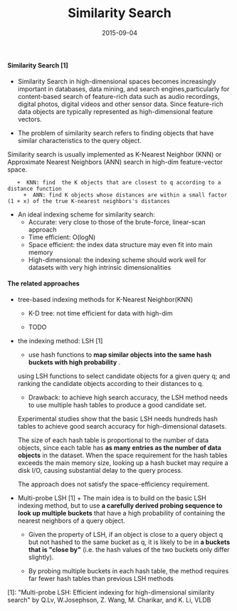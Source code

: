 ﻿---
layout: post
title: "Similarity Search"
date: 2015-09-04
categories: [technology]
---
#### Similarity Search [1]
   * Similarity Search in high-dimensional spaces becomes increasingly important in databases, data mining, and
   search engines,particularly for content-based search of feature-rich data such as audio recordings, digital
   photos, digital videos and other sensor data. Since feature-rich data objects are typically represented as
   high-dimensional feature vectors.
   
   * The problem of similarity search refers to finding objects that have similar characteristics to the query
   object.

   Similarity search is usually implemented as K-Nearest Neighbor (KNN) or Approximate Nearest Neighbors (ANN)
   search in high-dim feature-vector space.
   
       +  KNN: find  the K objects that are closest to q according to a distance function
	     +  ANN: find K objects whose distances are within a small factor (1 + x) of the true K-nearest neighbors's distances
   
   * An ideal indexing scheme for similarity search:
       +   Accurate: very close to those of the brute-force, linear-scan approach
       +   Time efficient: O(logN)
       +   Space efficient: the index data structure may even fit into main memory
       +   High-dimensional:  the indexing scheme should work well for datasets with very high intrinsic
       dimensionalities

#### The related approaches
   *  tree-based indexing methods for K-Nearest Neighbor(KNN)
       +  K-D tree: not time efficient for data with high-dim
		
	   + TODO
        
   *  the indexing method: LSH	[1]
       +  use hash functions to **map similar objects into the same hash buckets with high probability** .
   
	   using LSH functions to select candidate objects for a given query q;
	   and ranking the candidate objects according to their distances to q.
		
	   + Drawback: to achieve high search accuracy, the LSH method needs to use multiple hash tables to produce
        a good candidate set.
	   
	   Experimental studies show that the basic LSH needs hundreds hash tables to achieve good search accuracy
       for high-dimensional datasets.
		
	    The size of each hash table is proportional to the number of data objects, since each table has **as many
        entries as the number of data objects** in the dataset. When the space requirement for the hash tables
        exceeds the main memory size, looking up a hash bucket may require a disk I/O, causing substantial delay
        to the query process.
		
		The approach does not satisfy the space-efficiency requirement.
		
   * Multi-probe LSH [1]
    + The main idea is to build on the basic LSH indexing method, but to use **a carefully derived probing
       sequence to look up multiple buckets** that have a high probability of containing the nearest neighbors of
       a query object.
		
	   + Given the property of LSH, if an object is close to a query object q but not hashed to the same bucket
        as q, it is likely to be in **a buckets  that is "close by"** (i.e. the hash values of the two buckets
        only differ slightly).
		
	   + By probing multiple buckets in each hash table, the method requires far fewer hash tables than previous
        LSH methods
        		
[1]: "Multi-probe LSH: Efficient indexing for high-dimensional similarity search" by Q.Lv, W.Josephson, Z. Wang, M. Charikar, and K. Li, VLDB 
